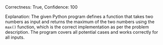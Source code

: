 Correctness: True, Confidence: 100

Explanation: The given Python program defines a function that takes two numbers as input and returns the maximum of the two numbers using the `max()` function, which is the correct implementation as per the problem description. The program covers all potential cases and works correctly for all inputs.